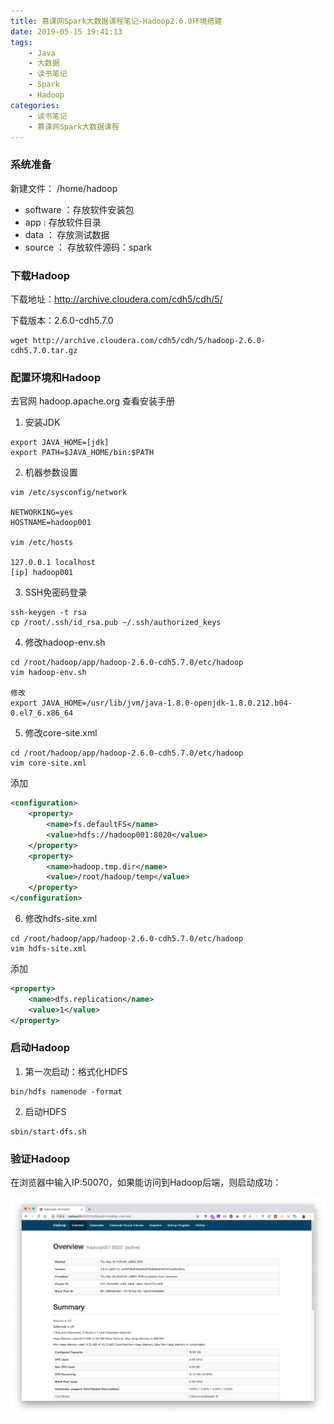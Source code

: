 ```yaml
---
title: 慕课网Spark大数据课程笔记-Hadoop2.6.0环境搭建
date: 2019-05-15 19:41:13
tags:
    - Java
    - 大数据
    - 读书笔记
    - Spark
    - Hadoop
categories:
    - 读书笔记
    - 慕课网Spark大数据课程
---
```


### 系统准备

新建文件：
/home/hadoop

- software ：存放软件安装包
- app : 存放软件目录
- data ： 存放测试数据
- source ： 存放软件源码：spark

### 下载Hadoop

下载地址：http://archive.cloudera.com/cdh5/cdh/5/

下载版本：2.6.0-cdh5.7.0

```shell
wget http://archive.cloudera.com/cdh5/cdh/5/hadoop-2.6.0-cdh5.7.0.tar.gz
```

### 配置环境和Hadoop

去官网  hadoop.apache.org 查看安装手册

1. 安装JDK

``` shell
export JAVA_HOME=[jdk]
export PATH=$JAVA_HOME/bin:$PATH
```

2. 机器参数设置

```shell
vim /etc/sysconfig/network

NETWORKING=yes
HOSTNAME=hadoop001

vim /etc/hosts

127.0.0.1 localhost
[ip] hadoop001
```

3. SSH免密码登录

```shell
ssh-keygen -t rsa
cp /root/.ssh/id_rsa.pub ~/.ssh/authorized_keys
```

4. 修改hadoop-env.sh

```shell
cd /root/hadoop/app/hadoop-2.6.0-cdh5.7.0/etc/hadoop
vim hadoop-env.sh

修改
export JAVA_HOME=/usr/lib/jvm/java-1.8.0-openjdk-1.8.0.212.b04-0.el7_6.x86_64
```

5. 修改core-site.xml

```shell
cd /root/hadoop/app/hadoop-2.6.0-cdh5.7.0/etc/hadoop
vim core-site.xml
```

添加

```xml
<configuration>
    <property>
        <name>fs.defaultFS</name>
        <value>hdfs://hadoop001:8020</value>
    </property>
    <property>
        <name>hadoop.tmp.dir</name>
        <value>/root/hadoop/temp</value>
    </property>
</configuration>
```

6. 修改hdfs-site.xml

```shell
cd /root/hadoop/app/hadoop-2.6.0-cdh5.7.0/etc/hadoop
vim hdfs-site.xml
```

添加

```xml
<property>
    <name>dfs.replication</name>
    <value>1</value>
</property>
```

### 启动Hadoop

1. 第一次启动：格式化HDFS

```shell
bin/hdfs namenode -format
```

2. 启动HDFS

```shell
sbin/start-dfs.sh
```

### 验证Hadoop

在浏览器中输入IP:50070，如果能访问到Hadoop后端，则启动成功：

![](慕课网Spark大数据课程笔记-Hadoop2-6-0环境搭建/1.png)